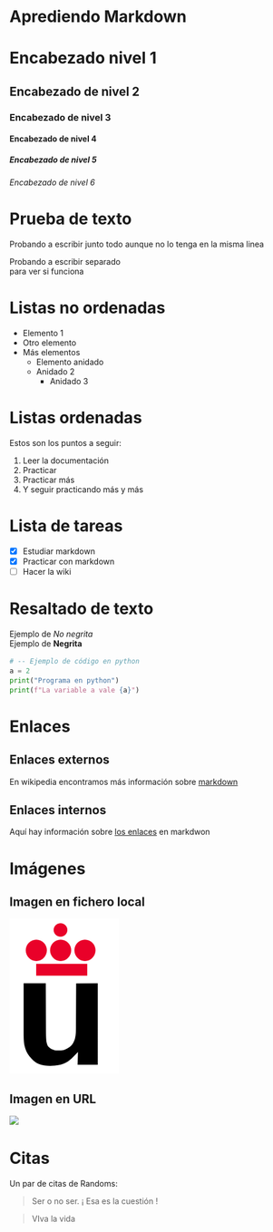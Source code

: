 # Aprediendo Markdown

# Encabezado nivel 1
## Encabezado de nivel 2
### Encabezado de nivel 3
#### Encabezado de nivel 4
##### Encabezado de nivel 5
###### Encabezado de nivel 6

# Prueba de texto

Probando a escribir junto todo
aunque no lo tenga en la misma linea

Probando a escribir separado  
para ver si funciona

# Listas no ordenadas

* Elemento 1
* Otro elemento
* Más elementos
  * Elemento anidado
  * Anidado 2
    * Anidado 3   

# Listas ordenadas

Estos son los puntos a seguir:

1. Leer la documentación
2. Practicar
3. Practicar más
4. Y seguir practicando más y más

# Lista de tareas
- [x] Estudiar markdown
- [x] Practicar con markdown
- [ ] Hacer la wiki

# Resaltado de texto

Ejemplo de *No negrita*  
Ejemplo de **Negrita**

```python
# -- Ejemplo de código en python
a = 2
print("Programa en python")
print(f"La variable a vale {a}")
```

# Enlaces 

## Enlaces externos

En wikipedia encontramos más información sobre [markdown](https://es.wikipedia.org/wiki/Markdown)

## Enlaces internos

Aquí hay información sobre [los enlaces](#Enlaces) en markdwon

# Imágenes

## Imagen en fichero local

![](Logo-urjc.png)


## Imagen en URL

![](https://upload.wikimedia.org/wikipedia/commons/2/2f/CC_BY-SA_3.0.png)


# Citas

Un par de citas de Randoms:

> Ser o no ser. ¡ Esa es la cuestión !

> VIva la vida
